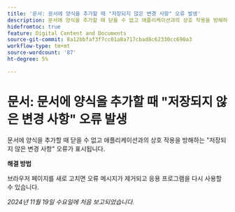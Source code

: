 ```yaml
---
title: '문서: 문서에 양식을 추가할 때 "저장되지 않은 변경 사항" 오류 발생'
description: 문서에 양식을 추가할 때 닫을 수 없고 애플리케이션과의 상호 작용을 방해하는 "저장되지 않은 변경 사항" 오류가 표시됩니다.
hidefromtoc: true
feature: Digital Content and Documents
source-git-commit: 8a12bbfaf3f7cc01a8a717cbad8c62330cc690a3
workflow-type: tm+mt
source-wordcount: '87'
ht-degree: 5%

---
```


# 문서: 문서에 양식을 추가할 때 &quot;저장되지 않은 변경 사항&quot; 오류 발생

<!--
>[!NOTE]
>
>This article was fixed on October 10, 2024.
-->

문서에 양식을 추가할 때 닫을 수 없고 애플리케이션과의 상호 작용을 방해하는 &quot;저장되지 않은 변경 사항&quot; 오류가 표시됩니다.

**해결 방법**

브라우저 페이지를 새로 고치면 오류 메시지가 제거되고 응용 프로그램을 다시 사용할 수 있습니다.

_2024년 11월 19일 수요일에 처음 보고되었습니다._

